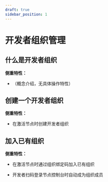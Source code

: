 ```yaml
---
draft: true
sidebar_position: 1
---
```


# 开发者组织管理

## 什么是开发者组织

**侧重特性：**

*   （概念介绍，无具体操作特性）

## 创建一个开发者组织

**侧重特性：**

*   在激活节点时创建开发者组织

## 加入已有组织

**侧重特性：**

*   在激活节点时通过组织绑定码加入已有组织

*   开发者扫码登录节点控制台时自动成为组织成员
